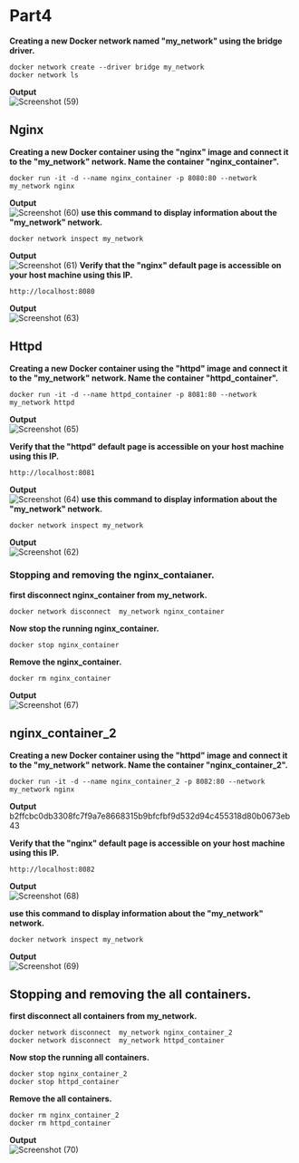 # Part4
**Creating a new Docker network named "my_network" using the bridge driver.**
```
docker network create --driver bridge my_network
docker network ls
```
**Output**<br />
![Screenshot (59)](https://user-images.githubusercontent.com/65711565/227738562-cb2bae42-a098-41ac-8f75-5359ebac4b8b.png)
## Nginx 
**Creating a new Docker container using the "nginx" image and connect it to the "my_network" network. Name the container "nginx_container".**
```
docker run -it -d --name nginx_container -p 8080:80 --network my_network nginx
```
**Output**<br />
![Screenshot (60)](https://user-images.githubusercontent.com/65711565/227738923-a32f7021-30a0-4a0f-8634-80910b6364ab.png)
**use this command to display information about the "my_network" network.**
```
docker network inspect my_network
```
**Output**<br />
![Screenshot (61)](https://user-images.githubusercontent.com/65711565/227739023-c066ec3f-5319-4f90-9794-2d528b0ad0fe.png)
**Verify that the "nginx" default page is accessible on your host machine using this IP.**
```
http://localhost:8080
```
**Output**<br />
![Screenshot (63)](https://user-images.githubusercontent.com/65711565/227739924-fa5e6fee-7f0c-4b30-a4cf-952ecaf97d72.png)

## Httpd
**Creating a new Docker container using the "httpd" image and connect it to the "my_network" network. Name the container "httpd_container".**
```
docker run -it -d --name httpd_container -p 8081:80 --network my_network httpd
```
**Output**<br />
![Screenshot (65)](https://user-images.githubusercontent.com/65711565/227740038-ee678be0-b9e9-4a35-9f0b-22a5069e3265.png)

**Verify that the "httpd" default page is accessible on your host machine using this IP.**
```
http://localhost:8081
```
**Output**<br />
![Screenshot (64)](https://user-images.githubusercontent.com/65711565/227739918-da8f1ef7-0d24-4418-81c5-1c40956989d7.png)
**use this command to display information about the "my_network" network.**
```
docker network inspect my_network
```
**Output**<br />
![Screenshot (62)](https://user-images.githubusercontent.com/65711565/227739912-608b7bb7-3fa7-4811-b066-6901a7446d43.png)
### Stopping and removing the nginx_contaianer.
**first disconnect nginx_container from my_network.**
```
docker network disconnect  my_network nginx_container
```
**Now stop the running nginx_container.**
```
docker stop nginx_container
```
**Remove the nginx_container.**
```
docker rm nginx_container
```
**Output**<br />
![Screenshot (67)](https://user-images.githubusercontent.com/65711565/227741166-d617af7d-c53c-4ae0-9d30-aa19ff070023.png)

## nginx_container_2
**Creating a new Docker container using the "httpd" image and connect it to the "my_network" network. Name the container "nginx_container_2".**
```
docker run -it -d --name nginx_container_2 -p 8082:80 --network my_network nginx
```
**Output**<br />
b2ffcbc0db3308fc7f9a7e8668315b9bfcfbf9d532d94c455318d80b0673eb43

**Verify that the "nginx" default page is accessible on your host machine using this IP.**
```
http://localhost:8082
```
**Output**<br />
![Screenshot (68)](https://user-images.githubusercontent.com/65711565/227741288-fee440d0-0ab5-4666-9772-38b56d3b0acf.png)

**use this command to display information about the "my_network" network.**
```
docker network inspect my_network
```
**Output**<br />
![Screenshot (69)](https://user-images.githubusercontent.com/65711565/227741302-1907fbb7-161d-4d25-84b3-d75d1c8a4475.png)
## Stopping and removing the all containers.
**first disconnect all containers from my_network.**
```
docker network disconnect  my_network nginx_container_2
docker network disconnect  my_network httpd_container
```
**Now stop the running all containers.**
```
docker stop nginx_container_2
docker stop httpd_container
```
**Remove the all containers.**
```
docker rm nginx_container_2
docker rm httpd_container
```
**Output**<br />
![Screenshot (70)](https://user-images.githubusercontent.com/65711565/227741657-cc9b34cc-9a95-4cbd-82cf-e138578ebd40.png)
